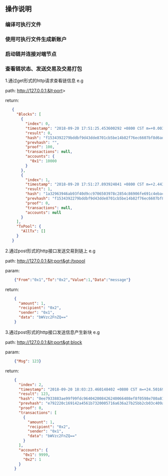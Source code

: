 ## 操作说明


### 编译可执行文件



### 使用可执行文件生成新账户



### 启动链并连接对端节点



### 查看链状态、发送交易及交易打包

1.通过get形式的http请求查看链信息
e.g

path: http://127.0.0.1:&lt;port&gt;

return:
```json
   {
     "Blocks": [
       {
         "index": 0,
         "timestamp": "2018-09-20 17:51:25.453600292 +0800 CST m=+0.003102402",
         "result": 0,
         "hash": "f1534392279bddbf9d43dde8701cb5be14b82f76ec6607bf8d6ad557f60f304e",
         "prevhash": "",
         "proof": 100,
         "transactions": null,
         "accounts": {
           "0x1": 10000
         }
       },
       {
         "index": 1,
         "timestamp": "2018-09-20 17:51:27.893924841 +0800 CST m=+2.443408915",
         "result": 1,
         "hash": "1a32963946ab93f40d9cc9706503978c2854c86906fe691c4ebac989307a0671",
         "prevhash": "f1534392279bddbf9d43dde8701cb5be14b82f76ec6607bf8d6ad557f60f304e",
         "proof": 0,
         "transactions": null,
         "accounts": null
       }
     ],
     "TxPool": {
       "AllTx": []
     }
   }
```


2.通过post形式的http接口发送交易到链上
e.g

path:   http://127.0.0.1:&lt;port&gt;/txpool

param:

```json
    {"From":"0x1","To":"0x2","Value":1,"Data":"message"}
```

return:
```json
    {
      "amount": 1,
      "recipient": "0x2",
      "sender": "0x1",
      "data": "bWVzc2FnZQ=="
    }
```



3.通过post形式的http接口发送信息产生新块
e.g

path:   http://127.0.0.1:&lt;port&gt;block

param:

```json
    {"Msg": 123}
```

return:
```json
    {
      "index": 2,
      "timestamp": "2018-09-20 18:03:23.460148402 +0800 CST m=+24.501698347",
      "result": 123,
      "hash": "0ee7933883ae99f99fdc964042008426240066408ef8f0598e780a8158202f68",
      "prevhash": "e792220c169142a4561b7320005716a636a27b25bb2cb03c409a20ef64037d53",
      "proof": 0,
      "transactions": [
        {
          "amount": 1,
          "recipient": "0x2",
          "sender": "0x1",
          "data": "bWVzc2FnZQ=="
        }
      ],
      "accounts": {
        "0x1": 9999,
        "0x2": 1
      }
    }
```

